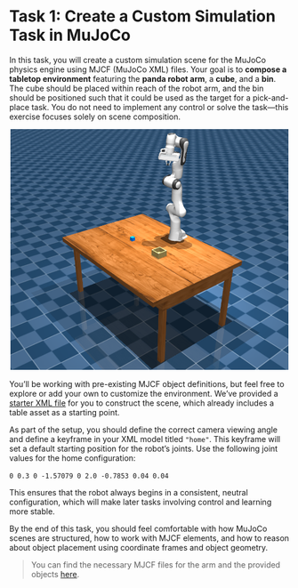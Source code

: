 # Task 1: Create a Custom Simulation Task in MuJoCo

In this task, you will create a custom simulation scene for the MuJoCo physics engine using MJCF (MuJoCo XML) files. Your goal is to **compose a tabletop environment** featuring the **panda robot arm**, a **cube**, and a **bin**. The cube should be placed within reach of the robot arm, and the bin should be positioned such that it could be used as the target for a pick-and-place task. You do not need to implement any control or solve the task—this exercise focuses solely on scene composition.

<p align="center">
    <img src="../assets/media/panda_scene.png" alt="Humanoid robot" width="500"/>
</p>


You’ll be working with pre-existing MJCF object definitions, but feel free to explore or add your own to customize the environment. We’ve provided a [starter XML file](../assets/descriptions/DropCubeInBinEnv.xml) for you to construct the scene, which already includes a table asset as a starting point.

As part of the setup, you should define the correct camera viewing angle and define a keyframe in your XML model titled `"home"`. This keyframe will set a default starting position for the robot’s joints. Use the following joint values for the home configuration:

`0 0.3 0 -1.57079 0 2.0 -0.7853 0.04 0.04`


This ensures that the robot always begins in a consistent, neutral configuration, which will make later tasks involving control and learning more stable.

By the end of this task, you should feel comfortable with how MuJoCo scenes are structured, how to work with MJCF elements, and how to reason about object placement using coordinate frames and object geometry.

>You can find the necessary MJCF files for the arm and the provided objects [here](../assets/descriptions/).